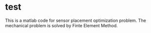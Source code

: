 # test
This is a matlab code for sensor placement optimization problem.
The mechanical problem is solved by Finte Element Method.
